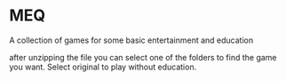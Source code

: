 # MEQ

A collection of games for some basic entertainment and education

after unzipping the file you can select one of the folders to find the game you want. Select original to play without education.
